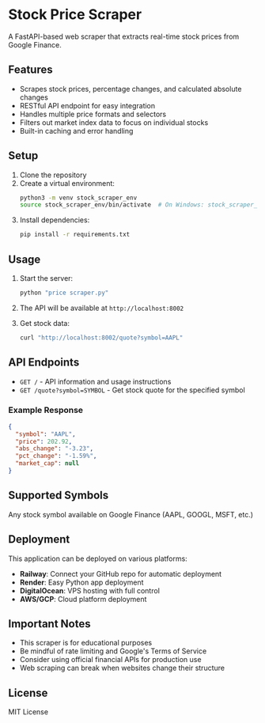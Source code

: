 # Stock Price Scraper

A FastAPI-based web scraper that extracts real-time stock prices from Google Finance.

## Features

- Scrapes stock prices, percentage changes, and calculated absolute changes
- RESTful API endpoint for easy integration
- Handles multiple price formats and selectors
- Filters out market index data to focus on individual stocks
- Built-in caching and error handling

## Setup

1. Clone the repository
2. Create a virtual environment:
   ```bash
   python3 -m venv stock_scraper_env
   source stock_scraper_env/bin/activate  # On Windows: stock_scraper_env\Scripts\activate
   ```
3. Install dependencies:
   ```bash
   pip install -r requirements.txt
   ```

## Usage

1. Start the server:
   ```bash
   python "price scraper.py"
   ```

2. The API will be available at `http://localhost:8002`

3. Get stock data:
   ```bash
   curl "http://localhost:8002/quote?symbol=AAPL"
   ```

## API Endpoints

- `GET /` - API information and usage instructions
- `GET /quote?symbol=SYMBOL` - Get stock quote for the specified symbol

### Example Response
```json
{
  "symbol": "AAPL",
  "price": 202.92,
  "abs_change": "-3.23",
  "pct_change": "-1.59%",
  "market_cap": null
}
```

## Supported Symbols

Any stock symbol available on Google Finance (AAPL, GOOGL, MSFT, etc.)

## Deployment

This application can be deployed on various platforms:

- **Railway**: Connect your GitHub repo for automatic deployment
- **Render**: Easy Python app deployment
- **DigitalOcean**: VPS hosting with full control
- **AWS/GCP**: Cloud platform deployment

## Important Notes

- This scraper is for educational purposes
- Be mindful of rate limiting and Google's Terms of Service
- Consider using official financial APIs for production use
- Web scraping can break when websites change their structure

## License

MIT License